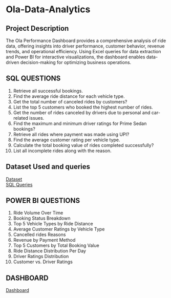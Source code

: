 # Ola-Data-Analytics
## Project Description
The Ola Performance Dashboard provides a comprehensive analysis of ride data, offering insights into driver performance, customer behavior, revenue trends, and operational efficiency. Using Excel queries for data extraction and Power BI for interactive visualizations, the dashboard enables data-driven decision-making for optimizing business operations.
## SQL QUESTIONS 
1. Retrieve all successful bookings.<br>
2. Find the average ride distance for each vehicle type.<br>
3. Get the total number of canceled rides by customers?<br>
4. List the top 5 customers who booked the highest number of rides.<br>
5. Get the number of rides canceled by drivers due to personal and car-related issues.<br>
6. Find the maximum and minimum driver ratings for Prime Sedan bookings?<br>
7. Retrieve all rides where payment was made using UPI?<br>
8. Find the average customer rating per vehicle type.<br>
9. Calculate the total booking value of rides completed successfully?<br>
10. List all incomplete rides along with the reason.<br>
## Dataset Used and queries
<a href = "https://github.com/manyabansal406/Ola-Data-Analytics/blob/main/Bookings.xlsx">Dataset</a><br>
<a href = "https://github.com/manyabansal406/Ola-Data-Analytics/blob/main/Sql%20script.sql">SQL Queries</a>
## POWER BI QUESTIONS
1. Ride Volume Over Time
2. Booking Status Breakdown
3. Top 5 Vehicle Types by Ride Distance
4. Average Customer Ratings by Vehicle Type
5. Cancelled rides Reasons
6. Revenue by Payment Method
7. Top 5 Customers by Total Booking Value
8. Ride Distance Distribution Per Day
9. Driver Ratings Distribution
10. Customer vs. Driver Ratings
## DASHBOARD
<a href = "https://github.com/manyabansal406/Ola-Data-Analytics/blob/main/ola%20data%20analysis.pbix">Dashboard</a>
